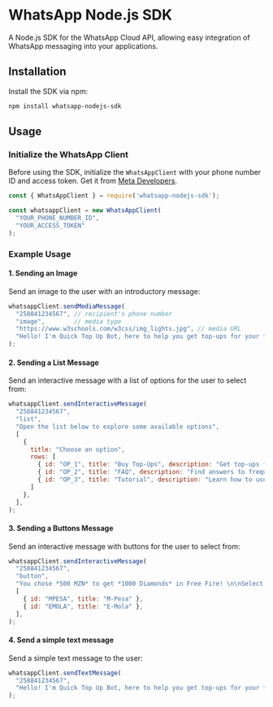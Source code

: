 # WhatsApp Node.js SDK

A Node.js SDK for the WhatsApp Cloud API, allowing easy integration of WhatsApp messaging into your applications.

## Installation

Install the SDK via npm:

```bash
npm install whatsapp-nodejs-sdk
```

## Usage

### Initialize the WhatsApp Client

Before using the SDK, initialize the `WhatsAppClient` with your phone number ID and access token. Get it from [Meta Developers](https://developers.facebook.com/).

```js
const { WhatsAppClient } = require('whatsapp-nodejs-sdk');

const whatsappClient = new WhatsAppClient(
  "YOUR_PHONE_NUMBER_ID",
  "YOUR_ACCESS_TOKEN"
);
```

### Example Usage

#### 1. Sending an Image

Send an image to the user with an introductory message:

```js
whatsappClient.sendMediaMessage(
  "258841234567", // recipient's phone number
  "image",        // media type
  "https://www.w3schools.com/w3css/img_lights.jpg", // media URL
  "Hello! I'm Quick Top Up Bot, here to help you get top-ups for your favorite games quickly and easily." // caption
);
```

#### 2. Sending a List Message

Send an interactive message with a list of options for the user to select from:

```js
whatsappClient.sendInteractiveMessage(
  "258841234567", 
  "list",
  "Open the list below to explore some available options",
  [
    {
      title: "Choose an option",
      rows: [
        { id: "OP_1", title: "Buy Top-Ups", description: "Get top-ups for your favorite games." },
        { id: "OP_2", title: "FAQ", description: "Find answers to frequently asked questions." },
        { id: "OP_3", title: "Tutorial", description: "Learn how to use the bot step by step." },
      ]
    },
  ],
);
```

#### 3. Sending a Buttons Message

Send an interactive message with buttons for the user to select from:

```js
whatsappClient.sendInteractiveMessage(
  "258841234567", 
  "button",
  "You chose *500 MZN* to get *1000 Diamonds* in Free Fire! \n\nSelect a payment method:",
  [
    { id: "MPESA", title: "M-Pesa" },
    { id: "EMOLA", title: "E-Mola" },
  ],
);
```

#### 4. Send a simple text message

Send a simple text message to the user:

```js
whatsappClient.sendTextMessage(
  "258841234567", 
  "Hello! I'm Quick Top Up Bot, here to help you get top-ups for your favorite games quickly and easily."
);
```
